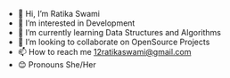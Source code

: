 - 👋 Hi, I’m Ratika Swami
- 👀 I’m interested in Development
- 🌱 I’m currently learning Data Structures and Algorithms
- 💞️ I’m looking to collaborate on OpenSource Projects
- 📫 How to reach me 12ratikaswami@gmail.com
- 😊 Pronouns She/Her
<!---
ratika-12/ratika-12 is a ✨ special ✨ repository because its `README.md` (this file) appears on your GitHub profile.
You can click the Preview link to take a look at your changes.
--->
